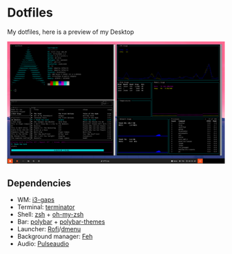 # Dotfiles
My dotfiles, here is a preview of my Desktop

![screenshot](images/screenshot.png)

## Dependencies
- WM: [i3-gaps](https://aur.archlinux.org/packages/i3-gaps/)
- Terminal: [terminator](https://archlinux.org/packages/community/any/terminator/)
- Shell: [zsh](https://wiki.archlinux.org/index.php/zsh) + [oh-my-zsh](https://ohmyz.sh/)
- Bar: [polybar](https://wiki.archlinux.org/index.php/Polybar) + [polybar-themes](https://github.com/adi1090x/polybar-themes)
- Launcher: [Rofi](https://wiki.archlinux.org/index.php/Rofi)/[dmenu](https://tools.suckless.org/dmenu/)
- Background manager: [Feh](https://feh.finalrewind.org/)
- Audio: [Pulseaudio](https://en.wikipedia.org/wiki/PulseAudio)
